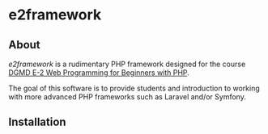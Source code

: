 # e2framework

## About
*e2framework* is a rudimentary PHP framework designed for the course [DGMD E-2 Web Programming for Beginners with PHP](https://hesweb.dev/e2).

The goal of this software is to provide students and introduction to working with more advanced PHP frameworks such as Laravel and/or Symfony.

## Installation
